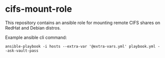# cifs-mount-role
This repository contains an ansible role for mounting remote CIFS shares on RedHat and Debian distros.

Example ansible cli command:

`ansible-playbook -i hosts --extra-var '@extra-vars.yml' playbook.yml --ask-vault-pass`
